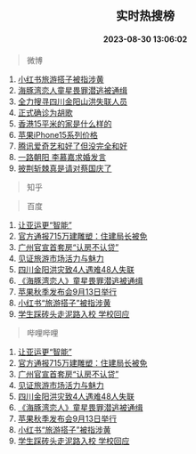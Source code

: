 <div align="center"><h2>实时热搜榜</h2><h4>2023-08-30 13:06:02</h4></div>

> 微博  

1. [小红书旅游搭子被指涉黄](https://s.weibo.com/weibo?q=%23%E5%B0%8F%E7%BA%A2%E4%B9%A6%E6%97%85%E6%B8%B8%E6%90%AD%E5%AD%90%E8%A2%AB%E6%8C%87%E6%B6%89%E9%BB%84%23&t=31&band_rank=1&Refer=top)<br />
2. [海豚湾恋人童星畏罪潜逃被通缉](https://s.weibo.com/weibo?q=%23%E6%B5%B7%E8%B1%9A%E6%B9%BE%E6%81%8B%E4%BA%BA%E7%AB%A5%E6%98%9F%E7%95%8F%E7%BD%AA%E6%BD%9C%E9%80%83%E8%A2%AB%E9%80%9A%E7%BC%89%23&t=31&band_rank=2&Refer=top)<br />
3. [全力搜寻四川金阳山洪失联人员](https://s.weibo.com/weibo?q=%23%E5%85%A8%E5%8A%9B%E6%90%9C%E5%AF%BB%E5%9B%9B%E5%B7%9D%E9%87%91%E9%98%B3%E5%B1%B1%E6%B4%AA%E5%A4%B1%E8%81%94%E4%BA%BA%E5%91%98%23&t=31&band_rank=3&Refer=top)<br />
4. [正式确诊为胡歌](https://s.weibo.com/weibo?q=%23%E6%AD%A3%E5%BC%8F%E7%A1%AE%E8%AF%8A%E4%B8%BA%E8%83%A1%E6%AD%8C%23&t=31&band_rank=4&Refer=top)<br />
5. [香港15平米的家是什么样的](https://s.weibo.com/weibo?q=%23%E9%A6%99%E6%B8%AF15%E5%B9%B3%E7%B1%B3%E7%9A%84%E5%AE%B6%E6%98%AF%E4%BB%80%E4%B9%88%E6%A0%B7%E7%9A%84%23&t=31&band_rank=5&Refer=top)<br />
6. [苹果iPhone15系列价格](https://s.weibo.com/weibo?q=%23%E8%8B%B9%E6%9E%9CiPhone15%E7%B3%BB%E5%88%97%E4%BB%B7%E6%A0%BC%23&t=31&band_rank=6&Refer=top)<br />
7. [腾讯爱奇艺和好了但没完全和好](https://s.weibo.com/weibo?q=%23%E8%85%BE%E8%AE%AF%E7%88%B1%E5%A5%87%E8%89%BA%E5%92%8C%E5%A5%BD%E4%BA%86%E4%BD%86%E6%B2%A1%E5%AE%8C%E5%85%A8%E5%92%8C%E5%A5%BD%23&t=31&band_rank=7&Refer=top)<br />
8. [一路朝阳 李慕嘉求婚发言](https://s.weibo.com/weibo?q=%E4%B8%80%E8%B7%AF%E6%9C%9D%E9%98%B3%20%E6%9D%8E%E6%85%95%E5%98%89%E6%B1%82%E5%A9%9A%E5%8F%91%E8%A8%80&t=31&band_rank=8&Refer=top)<br />
9. [披荆斩棘真是请对蔡国庆了](https://s.weibo.com/weibo?q=%23%E6%8A%AB%E8%8D%86%E6%96%A9%E6%A3%98%E7%9C%9F%E6%98%AF%E8%AF%B7%E5%AF%B9%E8%94%A1%E5%9B%BD%E5%BA%86%E4%BA%86%23&t=31&band_rank=9&Refer=top)<br />

> 知乎  


> 百度  

1. [让亚运更“智能”](https://www.baidu.com/s?wd=%E8%AE%A9%E4%BA%9A%E8%BF%90%E6%9B%B4%E2%80%9C%E6%99%BA%E8%83%BD%E2%80%9D&sa=fyb_news&rsv_dl=fyb_news)<br />
2. [官方通报715万建雕塑：住建局长被免](https://www.baidu.com/s?wd=%E5%AE%98%E6%96%B9%E9%80%9A%E6%8A%A5715%E4%B8%87%E5%BB%BA%E9%9B%95%E5%A1%91%EF%BC%9A%E4%BD%8F%E5%BB%BA%E5%B1%80%E9%95%BF%E8%A2%AB%E5%85%8D&sa=fyb_news&rsv_dl=fyb_news)<br />
3. [广州官宣首套房“认房不认贷”](https://www.baidu.com/s?wd=%E5%B9%BF%E5%B7%9E%E5%AE%98%E5%AE%A3%E9%A6%96%E5%A5%97%E6%88%BF%E2%80%9C%E8%AE%A4%E6%88%BF%E4%B8%8D%E8%AE%A4%E8%B4%B7%E2%80%9D&sa=fyb_news&rsv_dl=fyb_news)<br />
4. [见证旅游市场活力与魅力](https://www.baidu.com/s?wd=%E8%A7%81%E8%AF%81%E6%97%85%E6%B8%B8%E5%B8%82%E5%9C%BA%E6%B4%BB%E5%8A%9B%E4%B8%8E%E9%AD%85%E5%8A%9B&sa=fyb_news&rsv_dl=fyb_news)<br />
5. [四川金阳洪灾致4人遇难48人失联](https://www.baidu.com/s?wd=%E5%9B%9B%E5%B7%9D%E9%87%91%E9%98%B3%E6%B4%AA%E7%81%BE%E8%87%B44%E4%BA%BA%E9%81%87%E9%9A%BE48%E4%BA%BA%E5%A4%B1%E8%81%94&sa=fyb_news&rsv_dl=fyb_news)<br />
6. [《海豚湾恋人》童星畏罪潜逃被通缉](https://www.baidu.com/s?wd=%E3%80%8A%E6%B5%B7%E8%B1%9A%E6%B9%BE%E6%81%8B%E4%BA%BA%E3%80%8B%E7%AB%A5%E6%98%9F%E7%95%8F%E7%BD%AA%E6%BD%9C%E9%80%83%E8%A2%AB%E9%80%9A%E7%BC%89&sa=fyb_news&rsv_dl=fyb_news)<br />
7. [苹果秋季发布会9月13日举行](https://www.baidu.com/s?wd=%E8%8B%B9%E6%9E%9C%E7%A7%8B%E5%AD%A3%E5%8F%91%E5%B8%83%E4%BC%9A9%E6%9C%8813%E6%97%A5%E4%B8%BE%E8%A1%8C&sa=fyb_news&rsv_dl=fyb_news)<br />
8. [小红书“旅游搭子”被指涉黄](https://www.baidu.com/s?wd=%E5%B0%8F%E7%BA%A2%E4%B9%A6%E2%80%9C%E6%97%85%E6%B8%B8%E6%90%AD%E5%AD%90%E2%80%9D%E8%A2%AB%E6%8C%87%E6%B6%89%E9%BB%84&sa=fyb_news&rsv_dl=fyb_news)<br />
9. [学生踩砖头走泥路入校 学校回应](https://www.baidu.com/s?wd=%E5%AD%A6%E7%94%9F%E8%B8%A9%E7%A0%96%E5%A4%B4%E8%B5%B0%E6%B3%A5%E8%B7%AF%E5%85%A5%E6%A0%A1+%E5%AD%A6%E6%A0%A1%E5%9B%9E%E5%BA%94&sa=fyb_news&rsv_dl=fyb_news)<br />

> 哔哩哔哩  

1. [让亚运更“智能”](https://www.baidu.com/s?wd=%E8%AE%A9%E4%BA%9A%E8%BF%90%E6%9B%B4%E2%80%9C%E6%99%BA%E8%83%BD%E2%80%9D&sa=fyb_news&rsv_dl=fyb_news)<br />
2. [官方通报715万建雕塑：住建局长被免](https://www.baidu.com/s?wd=%E5%AE%98%E6%96%B9%E9%80%9A%E6%8A%A5715%E4%B8%87%E5%BB%BA%E9%9B%95%E5%A1%91%EF%BC%9A%E4%BD%8F%E5%BB%BA%E5%B1%80%E9%95%BF%E8%A2%AB%E5%85%8D&sa=fyb_news&rsv_dl=fyb_news)<br />
3. [广州官宣首套房“认房不认贷”](https://www.baidu.com/s?wd=%E5%B9%BF%E5%B7%9E%E5%AE%98%E5%AE%A3%E9%A6%96%E5%A5%97%E6%88%BF%E2%80%9C%E8%AE%A4%E6%88%BF%E4%B8%8D%E8%AE%A4%E8%B4%B7%E2%80%9D&sa=fyb_news&rsv_dl=fyb_news)<br />
4. [见证旅游市场活力与魅力](https://www.baidu.com/s?wd=%E8%A7%81%E8%AF%81%E6%97%85%E6%B8%B8%E5%B8%82%E5%9C%BA%E6%B4%BB%E5%8A%9B%E4%B8%8E%E9%AD%85%E5%8A%9B&sa=fyb_news&rsv_dl=fyb_news)<br />
5. [四川金阳洪灾致4人遇难48人失联](https://www.baidu.com/s?wd=%E5%9B%9B%E5%B7%9D%E9%87%91%E9%98%B3%E6%B4%AA%E7%81%BE%E8%87%B44%E4%BA%BA%E9%81%87%E9%9A%BE48%E4%BA%BA%E5%A4%B1%E8%81%94&sa=fyb_news&rsv_dl=fyb_news)<br />
6. [《海豚湾恋人》童星畏罪潜逃被通缉](https://www.baidu.com/s?wd=%E3%80%8A%E6%B5%B7%E8%B1%9A%E6%B9%BE%E6%81%8B%E4%BA%BA%E3%80%8B%E7%AB%A5%E6%98%9F%E7%95%8F%E7%BD%AA%E6%BD%9C%E9%80%83%E8%A2%AB%E9%80%9A%E7%BC%89&sa=fyb_news&rsv_dl=fyb_news)<br />
7. [苹果秋季发布会9月13日举行](https://www.baidu.com/s?wd=%E8%8B%B9%E6%9E%9C%E7%A7%8B%E5%AD%A3%E5%8F%91%E5%B8%83%E4%BC%9A9%E6%9C%8813%E6%97%A5%E4%B8%BE%E8%A1%8C&sa=fyb_news&rsv_dl=fyb_news)<br />
8. [小红书“旅游搭子”被指涉黄](https://www.baidu.com/s?wd=%E5%B0%8F%E7%BA%A2%E4%B9%A6%E2%80%9C%E6%97%85%E6%B8%B8%E6%90%AD%E5%AD%90%E2%80%9D%E8%A2%AB%E6%8C%87%E6%B6%89%E9%BB%84&sa=fyb_news&rsv_dl=fyb_news)<br />
9. [学生踩砖头走泥路入校 学校回应](https://www.baidu.com/s?wd=%E5%AD%A6%E7%94%9F%E8%B8%A9%E7%A0%96%E5%A4%B4%E8%B5%B0%E6%B3%A5%E8%B7%AF%E5%85%A5%E6%A0%A1+%E5%AD%A6%E6%A0%A1%E5%9B%9E%E5%BA%94&sa=fyb_news&rsv_dl=fyb_news)<br />
